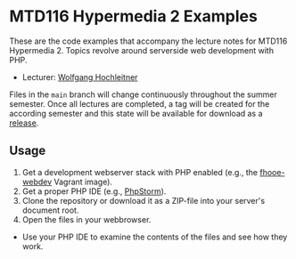 # MTD116 Hypermedia 2 Examples

These are the code examples that accompany the lecture notes for MTD116 Hypermedia 2. Topics revolve around serverside web development with PHP.

* Lecturer: [Wolfgang Hochleitner](https://github.com/hochleitner)

Files in the ``main`` branch will change continuously throughout the summer semester. Once all lectures are completed, a tag will be created for the according semester and this state will be available for download as a [release](https://github.com/Digital-Media/hm2vl-examples/releases).

## Usage

1. Get a development webserver stack with PHP enabled (e.g., the [fhooe-webdev](https://github.com/Digital-Media/fhooe-webdev) Vagrant image).
2. Get a proper PHP IDE (e.g., [PhpStorm](https://www.jetbrains.com/phpstorm/)).
3. Clone the repository or download it as a ZIP-file into your server's document root.
4. Open the files in your webbrowser.

* Use your PHP IDE to examine the contents of the files and see how they work.
